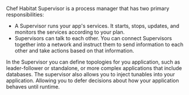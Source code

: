 Chef Habitat Supervisor is a process manager that has two primary responsibilities:

- A Supervisor runs your app's services. It starts, stops, updates, and monitors the services according to your plan.
- Supervisors can talk to each other. You can connect Supervisors together into a network and instruct them to send information to each other and take actions based on that information.

In the Supervisor you can define topologies for you application, such as leader-follower or standalone, or more complex applications that include databases. The supervisor also allows you to inject tunables into your application. Allowing you to defer decisions about how your application behaves until runtime.